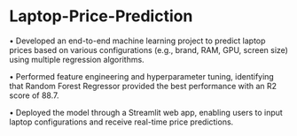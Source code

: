# Laptop-Price-Prediction

•	Developed an end-to-end machine learning project to predict laptop prices based on various configurations (e.g., brand, RAM, GPU, screen size) using multiple regression algorithms.

•	Performed feature engineering and hyperparameter tuning, identifying that Random Forest Regressor provided the best performance with an R2 score of 88.7.

•	Deployed the model through a Streamlit web app, enabling users to input laptop configurations and receive real-time price predictions.
